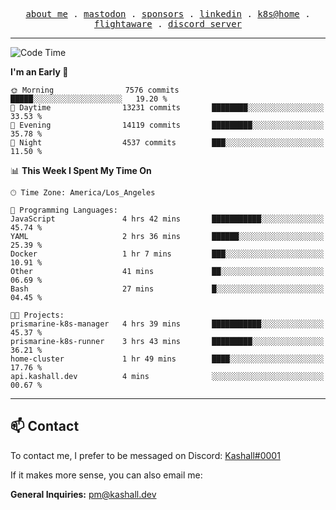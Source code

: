 <p align="center">
  <samp>
    <a href="https://jordanjones.org/">about me</a> .
    <a rel="me" href="https://mastodon.social/@kashall">mastodon</a> .
    <a href="https://github.com/sponsors/kashalls">sponsors</a> .
    <a href="https://linkedin.com/in/jordpjones">linkedin</a> .
    <a href="https://github.com/kashalls/home-cluster">k8s@home</a> .
    <a href="https://flightaware.com/adsb/stats/user/kashalls">flightaware</a> .
    <a href="https://discord.gg/ctgrp8k">discord server</a>
  </samp>
</p>

---

<!--START_SECTION:waka-->
![Code Time](http://img.shields.io/badge/Code%20Time-1%2C375%20hrs%2027%20mins-blue)

**I'm an Early 🐤** 

```text
🌞 Morning                7576 commits        █████░░░░░░░░░░░░░░░░░░░░   19.20 % 
🌆 Daytime                13231 commits       ████████░░░░░░░░░░░░░░░░░   33.53 % 
🌃 Evening                14119 commits       █████████░░░░░░░░░░░░░░░░   35.78 % 
🌙 Night                  4537 commits        ███░░░░░░░░░░░░░░░░░░░░░░   11.50 % 
```


📊 **This Week I Spent My Time On** 

```text
🕑︎ Time Zone: America/Los_Angeles

💬 Programming Languages: 
JavaScript               4 hrs 42 mins       ███████████░░░░░░░░░░░░░░   45.74 % 
YAML                     2 hrs 36 mins       ██████░░░░░░░░░░░░░░░░░░░   25.39 % 
Docker                   1 hr 7 mins         ███░░░░░░░░░░░░░░░░░░░░░░   10.91 % 
Other                    41 mins             ██░░░░░░░░░░░░░░░░░░░░░░░   06.69 % 
Bash                     27 mins             █░░░░░░░░░░░░░░░░░░░░░░░░   04.45 % 

🐱‍💻 Projects: 
prismarine-k8s-manager   4 hrs 39 mins       ███████████░░░░░░░░░░░░░░   45.37 % 
prismarine-k8s-runner    3 hrs 43 mins       █████████░░░░░░░░░░░░░░░░   36.21 % 
home-cluster             1 hr 49 mins        ████░░░░░░░░░░░░░░░░░░░░░   17.76 % 
api.kashall.dev          4 mins              ░░░░░░░░░░░░░░░░░░░░░░░░░   00.67 % 
```


<!--END_SECTION:waka-->

---

## 📫 Contact

To contact me, I prefer to be messaged on Discord:  [Kashall#0001](https://discord.com/users/201077739589992448)

If it makes more sense, you can also email me:

**General Inquiries:** pm@kashall.dev  
